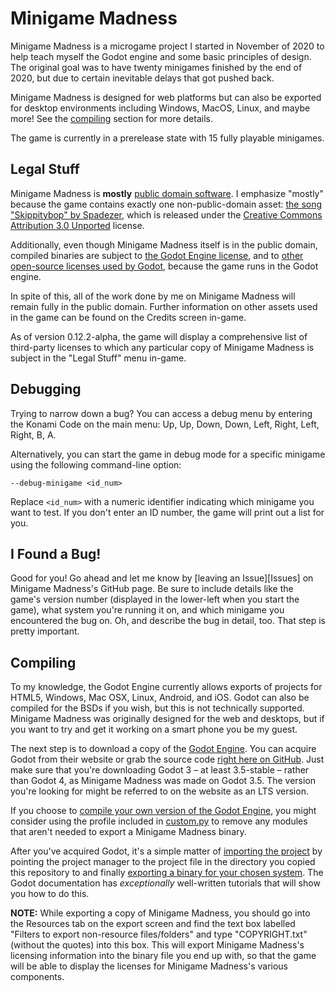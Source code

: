 Minigame Madness
================

Minigame Madness is a microgame project I started in November of 2020 to help
teach myself the Godot engine and some basic principles of design.  The
original goal was to have twenty minigames finished by the end of 2020, but
due to certain inevitable delays that got pushed back.

Minigame Madness is designed for web platforms but can also be exported for
desktop environments including Windows, MacOS, Linux, and maybe more!  See the
[compiling][compiling] section for more details.

[compiling]: #compiling

The game is currently in a prerelease state with 15 fully playable minigames.

Legal Stuff
-----------

Minigame Madness is **mostly** [public domain software][license].  I
emphasize "mostly" because the game contains exactly one non-public-domain
asset: [the song "Skippitybop" by Spadezer][skippitybop], which is released
under the [Creative Commons Attribution 3.0 Unported][cc-by] license.

Additionally, even though Minigame Madness itself is in the public domain,
compiled binaries are subject to [the Godot Engine license][godot-license],
and to [other open-source licenses used by Godot][4th-party],
because the game runs in the Godot engine.

In spite of this, all of the work done by me on Minigame Madness will remain
fully in the public domain.  Further information on other assets used in the
game can be found on the Credits screen in-game.

As of version 0.12.2-alpha, the game will display a comprehensive list of
third-party licenses to which any particular copy of Minigame Madness is
subject in the "Legal Stuff" menu in-game.

[license]: LICENSE.txt
[skippitybop]: https://www.newgrounds.com/audio/listen/944805
[cc-by]: https://creativecommons.org/licenses/by/3.0/
[godot-license]: https://godotengine.org/license
[4th-party]: https://github.com/godotengine/godot/blob/3.5/COPYRIGHT.txt

Debugging
---------

Trying to narrow down a bug?  You can access a debug menu by entering the
Konami Code on the main menu: Up, Up, Down, Down, Left, Right, Left, Right, B,
A.

Alternatively, you can start the game in debug mode for a specific minigame
using the following command-line option:

```dosbatch
--debug-minigame <id_num>
```

Replace `<id_num>` with a numeric identifier indicating which minigame you want
to test.  If you don't enter an ID number, the game will print out a list for
you.

I Found a Bug!
--------------

Good for you!  Go ahead and let me know by [leaving an Issue][Issues] on
Minigame Madness's GitHub page.  Be sure to include details like the game's
version number (displayed in the lower-left when you start the game), what
system you're running it on, and which minigame you encountered the bug on.
Oh, and describe the bug in detail, too.  That step is pretty important.

[Issue]: https://github.com/swashdev/minigame-madness/issues

Compiling
---------

To my knowledge, the Godot Engine currently allows exports of projects for
HTML5, Windows, Mac OSX, Linux, Android, and iOS.  Godot can also be compiled
for the BSDs if you wish, but this is not technically supported.
Minigame Madness was originally designed for the web and desktops, but if you
want to try and get it working on a smart phone you be my guest.

The next step is to download a copy of the [Godot Engine][godot].  You can
acquire Godot from their website or grab the source code
[right here on GitHub][godot-github].  Just make sure that you're downloading
Godot 3 &ndash; at least 3.5-stable &ndash; rather than Godot 4, as Minigame
Madness was made on Godot 3.5.  The version you're looking for might be
referred to on the website as an LTS version.

If you choose to [compile your own version of the Godot Engine][compile-godot],
you might consider using the profile included in [custom.py][custom.py] to
remove any modules that aren't needed to export a Minigame Madness binary.

[godot]: https://godotengine.org/
[godot-github]: https://github.com/godotengine/godot/tree/3.5
[compile-godot]: https://docs.godotengine.org/en/3.5/development/compiling/index.html
[custom.py]: ./custom.py

After you've acquired Godot, it's a simple matter of
[importing the project][importing] by pointing the project manager to the
project file in the directory you copied this repository to and finally
[exporting a binary for your chosen system][exporting].  The Godot
documentation has *exceptionally* well-written tutorials that will show you
how to do this.

[importing]: https://docs.godotengine.org/en/3.5/tutorials/editor/project_manager.html#opening-and-importing-projects

[exporting]: https://docs.godotengine.org/en/3.5/getting_started/workflow/export/exporting_projects.html#export-menu

**NOTE:** While exporting a copy of Minigame Madness, you should go into the
Resources tab on the export screen and find the text box labelled "Filters to
export non-resource files/folders" and type "COPYRIGHT.txt" (without the
quotes) into this box.  This will export Minigame Madness's licensing
information into the binary file you end up with, so that the game will be
able to display the licenses for Minigame Madness's various components.
